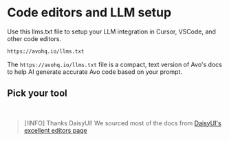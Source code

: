 # Code editors and LLM setup

Use this llms.txt file to setup your LLM integration in Cursor, VSCode, and other code editors.

```bash
https://avohq.io/llms.txt
```

The `https://avohq.io/llms.txt` file is a compact, text version of Avo's docs to help AI generate accurate Avo code based on your prompt.

## Pick your tool

<script setup>
const editors = ["vscode", "cursor"]
</script>

<div class="flex flex-wrap gap-8">
  <a :href="`/4.0/editor/${editor}`" v-for="editor in editors">
    <img :src="`/assets/img/editor/${editor}.webp`" class="h-16" :alt="editor" />
  </a>
</div>

<br>

> [!INFO] Thanks DaisyUI!
> We sourced most of the docs from [DaisyUI's excellent editors page](https://daisyui.com/docs/editor/)
